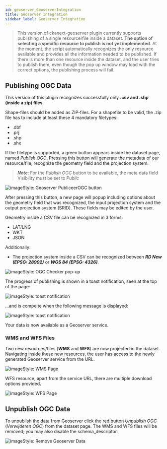 ```yaml
---
id: geoserver_GeoserverIntegration
title: Geoserver Integration
sidebar_label: Geoserver Integration
---
```

>This version of ckanext-geoserver plugin currently supports publishing of a single resource/file inside a dataset. **The option of selecting a specific resource to publish is not yet implemented**. At the moment, the script automatically recognizes the only resource available and provides all the information needed to be published. If there is more than one resource inside the dataset, and the user tries to publish them, even though the pop up window may load with the correct options, the publishing process will fail.


## Publishing OGC Data

This version of this plugin recognizes successfully only **.csv and .shp (inside a zip) files**. 

Shape-files should be added as ZIP-files. For a shapefile to be valid, the .zip file has to include at least these 4 mandatory filetypes:

*   .dbf
*   .prj 		
*   .shp 	
*   .shx

If the filetype is supported, a green button appears inside the dataset page, named *Publish OGC*. Pressing this button will generate the metadata of our resource/file, recognize the geometry field and the projection system. 

> ***Note***: For the *Publish OGC* button to be available, the meta data field Visibility must be set to *Public*

<img class="imageStyle shadowing" src="/docs/assets/Dataplatform/GeoServer/dataplatform_GEOSERVER_publiceerButton.png" alt="imageStyle: Geoserver PubliceerOGC button">

After pressing this button, a new page will popup including options about the geometry field that was recognized, the input projection system and the output projection system (SRID). These fields may be edited by the user. 

Geometry inside a CSV file can be recognized in 3 forms: 
* LAT/LNG
* WKT
* JSON

Additionally:
* The projection system inside a CSV can be recognized between ***RD New (EPSG: 28992)*** or ***WGS 84 (EPSG: 4326)***.

<img class="imageStyle shadowing" src="/docs/assets/Dataplatform/GeoServer/dataplatform_GEOSERVER_OGCchecker.png" alt="imageStyle: OGC Checker pop-up">

The progress of publishing is shown in a toast notification, seen at the top of the page:

<img class="imageStyle" src="/docs/assets/Dataplatform/GeoServer/dataplatform_GEOSERVER_toast.png" alt="imageStyle: toast notification">

...and is compelte when the following message is displayed:

<img class="imageStyle" src="/docs/assets/Dataplatform/GeoServer/dataplatform_GEOSERVER_toastComplete.png" alt="imageStyle: toast notification">

Your data is now available as a Geoserver service.

### WMS and WFS Files
Two new resources/files (**WMS** and **WFS**) are now projected in the dataset. Navigating inside these new resources, the user has access to the newly generated Geoserver service from the URL.

<img class="imageStyle" src="/docs/assets/Dataplatform/GeoServer/dataplatform_GEOSERVER_WMS.png" alt="imageStyle: WMS Page">

WFS resource, apart from the service URL, there are multiple download options provided.

<img class="imageStyle" src="/docs/assets/Dataplatform/GeoServer/dataplatform_GEOSERVER_WFS.png" alt="imageStyle: WFS Page">

## Unpublish OGC Data
To unpublish the data from Geoserver click the red button *Unpublish OGC* (*Verwijderen OGC*) from the dataset page. The WMS and WFS files will be removed; you may also disable the schema_descriptor.

<img class="imageStyle" src="/docs/assets/Dataplatform/GeoServer/dataplatform_GEOSERVER_Unpublish.png" alt="imageStyle: Remove Geoserver Data">

